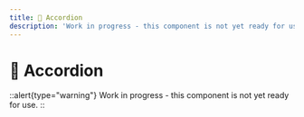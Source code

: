 ```yaml
---
title: 🔴 Accordion
description: 'Work in progress - this component is not yet ready for use.'
---
```


# 🔴 Accordion

::alert{type="warning"}
Work in progress - this component is not yet ready for use.
::
